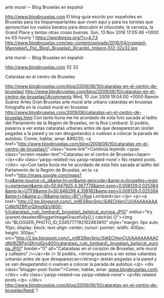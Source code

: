 arte mural -- Blog Bruselas en español

http://www.blogbruselas.com El blog-guía escrito por españoles en
Bruselas para los hispanoparlantes que viven aquí y para los turistas
que aprovechan los vuelos baratos para descubrir el chocolate, la
cerveza, la Grand Place y tantas otras cosas buenas. Sun, 13 Nov 2016
17:05:48 +0000 es-ES hourly 1 https://wordpress.org/?v=4.7.3
http://www.blogbruselas.com/wp-content/uploads/2016/04/cropped-Manneken\_Pis\_Blog\_Bruselas\_Ricardo\_Imbern-512-32x32.jpg

arte mural -- Blog Bruselas en español

http://www.blogbruselas.com 32 32

Cataratas en el centro de Bruselas

http://www.blogbruselas.com/blog/2009/06/10/cataratas-en-el-centro-de-bruselas/
http://www.blogbruselas.com/blog/2009/06/10/cataratas-en-el-centro-de-bruselas/\#comments
Wed, 10 Jun 2009 19:04:00 +0000 Ramón Suárez Artes Gran Bruselas arte
mural arte urbano cataratas en bruselas fotografia en la ciudad mural en
bruselas
http://www.blogbruselas.com/2009/06/cataratas-en-el-centro-de-bruselas.html
Con tanta lluvia me he acordado de esta foto sacada al ladito del
Parlamento de la Región de Bruselas, en la Rue Lombard: Si podéis,
pasaros a ver estas cataratas urbanas antes de que desaparezcan (están
pegadas a la pared y se van desgastando) o vuelvan a colocar la parada
de autobús. Comer, hablar, amar. &\#8230; \<a
href=\"http://www.blogbruselas.com/blog/2009/06/10/cataratas-en-el-centro-de-bruselas/\"
class=\"more-link\"\>Continúa leyendo \<span
class=\"screen-reader-text\"\>Cataratas en el centro de
Bruselas\</span\>\</a\>\<div class=\'yarpp-related-rss
yarpp-related-none\'\> No related posts. \</div\> \<p\>Con tanta lluvia
me he acordado de esta foto sacada al ladito del Parlamento de la Región
de Bruselas, en la \<a
href=\"http://maps.google.com/maps?f=q&amp;source=s\_q&amp;hl=en&amp;geocode=&amp;q=bruxelles+region+parlement&amp;sll=50.847925,4.367774&amp;sspn=0.008129,0.025384&amp;ie=UTF8&amp;ll=50.846299,4.358182&amp;spn=0.008129,0.025384&amp;t=h&amp;z=16&amp;iwloc=B\"\>Rue
Lombard\</a\>:\</p\> \<p\>\<a
href=\"http://2.bp.blogspot.com/\_m9ESRqvSnjc/SjAECHenCUI/AAAAAAAACdM/RZBPxrQXmdQ/s1600-h/cataratas\_rue\_lombard\_bruselas\_belgica\_europa.JPG\"
onblur=\"try {parent.deselectBloggerImageGracefully();} catch(e)
{}\"\>\<img id=\"BLOGGER\_PHOTO\_ID\_5345777192102463810\"
style=\"margin: 0px auto 10px; display: block; text-align: center;
cursor: pointer; width: 400px; height: 300px;\"
src=\"http://2.bp.blogspot.com/\_m9ESRqvSnjc/SjAECHenCUI/AAAAAAAACdM/RZBPxrQXmdQ/s400/cataratas\_rue\_lombard\_bruselas\_belgica\_europa.JPG\"
border=\"0\" alt=\"Catarataas en el corazón de Bruselas, arte mural y
callejero\" /\>\</a\>\<br /\> Si podéis, \<strong\>pasaros a ver estas
cataratas urbanas antes de que desaparezcan\</strong\> (están pegadas a
la pared y se van desgastando) o vuelvan a colocar la parada de
autobús.\</p\> \<div class=\"blogger-post-footer\"\>Comer, hablar, amar.
www.blogbruselas.com\</div\> \<div class=\'yarpp-related-rss
yarpp-related-none\'\> \<p\>No related posts.\</p\> \</div\>
http://www.blogbruselas.com/blog/2009/06/10/cataratas-en-el-centro-de-bruselas/feed/
1
